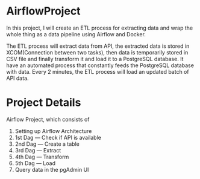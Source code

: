 # AirflowProject
In this project, I will create an ETL process for extracting data and wrap the whole thing as a data pipeline using Airflow and Docker.

The ETL process will extract data from API, the extracted data is stored in XCOM(Connection between two tasks), then data is temporarily stored in CSV file and finally transform it and load it to a PostgreSQL database. It have an automated process that constantly feeds the PostgreSQL database with data. Every 2 minutes, the ETL process will load an updated batch of API data.

# Project Details
Airflow Project, which consists of
1. Setting up Airflow Architecture
2. 1st Dag — Check if API is available
3. 2nd Dag — Create a table
4. 3rd Dag — Extract
5. 4th Dag — Transform
6. 5th Dag — Load
7. Query data in the pgAdmin UI
